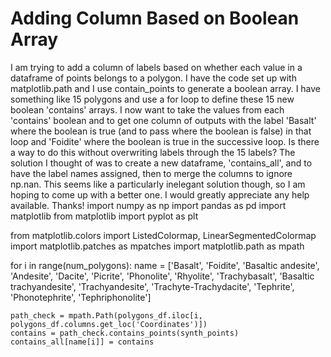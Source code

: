 
# Adding Column Based on Boolean Array

I am trying to add a column of labels based on whether each value in a dataframe of points belongs to a polygon. I have the code set up with matplotlib.path and I use contain_points to generate a boolean array. I have something like 15 polygons and use a for loop to define these 15 new boolean 'contains' arrays. I now want to take the values from each 'contains' boolean and to get one column of outputs with the label 'Basalt' where the boolean is true (and to pass where the boolean is false) in that loop and 'Foidite' where the boolean is true in the successive loop.
Is there a way to do this without overwriting labels through the 15 labels? The solution I thought of was to create a new dataframe, 'contains_all', and to have the label names assigned, then to merge the columns to ignore np.nan. This seems like a particularly inelegant solution though, so I am hoping to come up with a better one. I would greatly appreciate any help available. Thanks!
import numpy as np
import pandas as pd
import matplotlib
from matplotlib import pyplot as plt

from matplotlib.colors import ListedColormap, LinearSegmentedColormap
import matplotlib.patches as mpatches
import matplotlib.path as mpath


for i in range(num_polygons):
    name = ['Basalt', 'Foidite', 'Basaltic andesite', 'Andesite', 'Dacite', 'Picrite', 'Phonolite', 'Rhyolite', 'Trachybasalt', 'Basaltic trachyandesite', 'Trachyandesite', 'Trachyte-Trachydacite', 'Tephrite', 'Phonotephrite', 'Tephriphonolite']

    path_check = mpath.Path(polygons_df.iloc[i, polygons_df.columns.get_loc('Coordinates')])
    contains = path_check.contains_points(synth_points)
    contains_all[name[i]] = contains



        